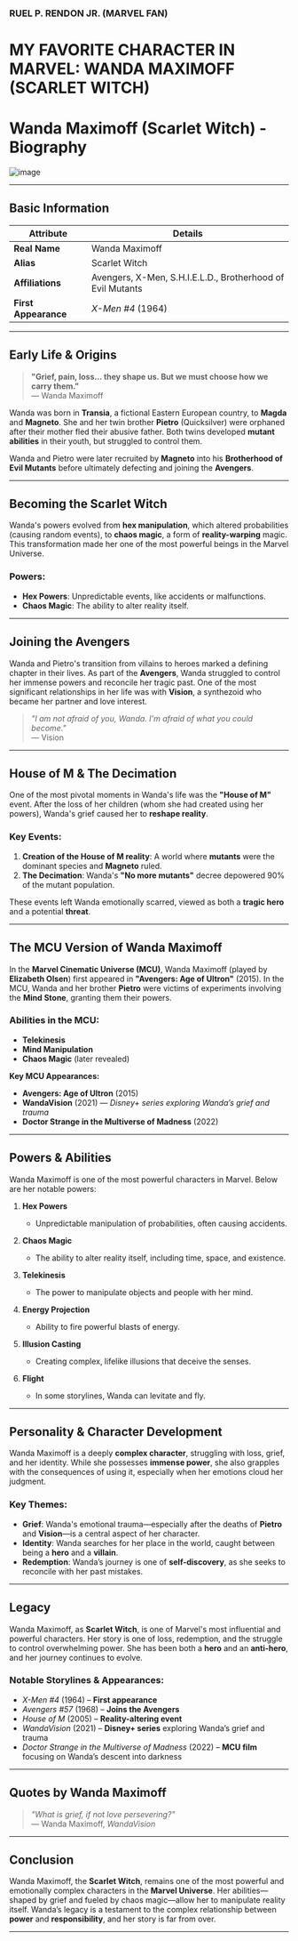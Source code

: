 ### RUEL P. RENDON JR. (MARVEL FAN)

# MY FAVORITE CHARACTER IN MARVEL: WANDA MAXIMOFF (SCARLET WITCH)

# Wanda Maximoff (Scarlet Witch) - Biography

![image](https://github.com/user-attachments/assets/777e40b2-c9cf-47a8-88ab-bc3c196f12c1)


---

## Basic Information

| **Attribute**      | **Details**                          |
|--------------------|--------------------------------------|
| **Real Name**      | Wanda Maximoff                       |
| **Alias**          | Scarlet Witch                        |
| **Affiliations**   | Avengers, X-Men, S.H.I.E.L.D., Brotherhood of Evil Mutants |
| **First Appearance**| *X-Men #4* (1964)                   |

---

## Early Life & Origins

> **"Grief, pain, loss... they shape us. But we must choose how we carry them."**  
> — Wanda Maximoff

Wanda was born in **Transia**, a fictional Eastern European country, to **Magda** and **Magneto**. She and her twin brother **Pietro** (Quicksilver) were orphaned after their mother fled their abusive father. Both twins developed **mutant abilities** in their youth, but struggled to control them.

Wanda and Pietro were later recruited by **Magneto** into his **Brotherhood of Evil Mutants** before ultimately defecting and joining the **Avengers**.

---

## Becoming the Scarlet Witch

Wanda's powers evolved from **hex manipulation**, which altered probabilities (causing random events), to **chaos magic**, a form of **reality-warping** magic. This transformation made her one of the most powerful beings in the Marvel Universe. 

### Powers:
- **Hex Powers**: Unpredictable events, like accidents or malfunctions.
- **Chaos Magic**: The ability to alter reality itself.

---

## Joining the Avengers

Wanda and Pietro's transition from villains to heroes marked a defining chapter in their lives. As part of the **Avengers**, Wanda struggled to control her immense powers and reconcile her tragic past. One of the most significant relationships in her life was with **Vision**, a synthezoid who became her partner and love interest.

> *"I am not afraid of you, Wanda. I'm afraid of what you could become."*  
> — Vision

---

## House of M & The Decimation

One of the most pivotal moments in Wanda's life was the **"House of M"** event. After the loss of her children (whom she had created using her powers), Wanda's grief caused her to **reshape reality**.

### Key Events:
1. **Creation of the House of M reality**: A world where **mutants** were the dominant species and **Magneto** ruled.
2. **The Decimation**: Wanda's **"No more mutants"** decree depowered 90% of the mutant population.

These events left Wanda emotionally scarred, viewed as both a **tragic hero** and a potential **threat**.

---

## The MCU Version of Wanda Maximoff

In the **Marvel Cinematic Universe (MCU)**, Wanda Maximoff (played by **Elizabeth Olsen**) first appeared in **"Avengers: Age of Ultron"** (2015). In the MCU, Wanda and her brother **Pietro** were victims of experiments involving the **Mind Stone**, granting them their powers.

### Abilities in the MCU:
- **Telekinesis**
- **Mind Manipulation**
- **Chaos Magic** (later revealed)

**Key MCU Appearances:**
- **Avengers: Age of Ultron** (2015)
- **WandaVision** (2021) — *Disney+ series exploring Wanda’s grief and trauma*
- **Doctor Strange in the Multiverse of Madness** (2022)

---

## Powers & Abilities

Wanda Maximoff is one of the most powerful characters in Marvel. Below are her notable powers:

1. **Hex Powers**
   - Unpredictable manipulation of probabilities, often causing accidents.
   
2. **Chaos Magic**
   - The ability to alter reality itself, including time, space, and existence.
   
3. **Telekinesis**
   - The power to manipulate objects and people with her mind.

4. **Energy Projection**
   - Ability to fire powerful blasts of energy.

5. **Illusion Casting**
   - Creating complex, lifelike illusions that deceive the senses.

6. **Flight**
   - In some storylines, Wanda can levitate and fly.

---

## Personality & Character Development

Wanda Maximoff is a deeply **complex character**, struggling with loss, grief, and her identity. While she possesses **immense power**, she also grapples with the consequences of using it, especially when her emotions cloud her judgment.

### Key Themes:
- **Grief**: Wanda's emotional trauma—especially after the deaths of **Pietro** and **Vision**—is a central aspect of her character.
- **Identity**: Wanda searches for her place in the world, caught between being a **hero** and a **villain**.
- **Redemption**: Wanda’s journey is one of **self-discovery**, as she seeks to reconcile with her past mistakes.

---

## Legacy

Wanda Maximoff, as **Scarlet Witch**, is one of Marvel's most influential and powerful characters. Her story is one of loss, redemption, and the struggle to control overwhelming power. She has been both a **hero** and an **anti-hero**, and her journey continues to evolve.

### Notable Storylines & Appearances:
- *X-Men #4* (1964) – **First appearance**
- *Avengers #57* (1968) – **Joins the Avengers**
- *House of M* (2005) – **Reality-altering event**
- *WandaVision* (2021) – **Disney+ series** exploring Wanda’s grief and trauma
- *Doctor Strange in the Multiverse of Madness* (2022) – **MCU film** focusing on Wanda’s descent into darkness

---

## Quotes by Wanda Maximoff

> *"What is grief, if not love persevering?"*  
> — Wanda Maximoff, *WandaVision*

---

## Conclusion

Wanda Maximoff, the **Scarlet Witch**, remains one of the most powerful and emotionally complex characters in the **Marvel Universe**. Her abilities—shaped by grief and fueled by chaos magic—allow her to manipulate reality itself. Wanda’s legacy is a testament to the complex relationship between **power** and **responsibility**, and her story is far from over.

---

